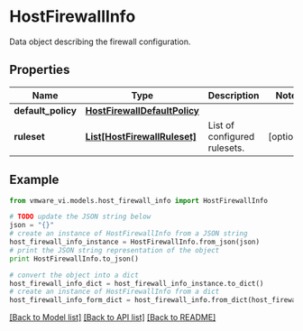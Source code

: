 # HostFirewallInfo

Data object describing the firewall configuration. 

## Properties
Name | Type | Description | Notes
------------ | ------------- | ------------- | -------------
**default_policy** | [**HostFirewallDefaultPolicy**](HostFirewallDefaultPolicy.md) |  | 
**ruleset** | [**List[HostFirewallRuleset]**](HostFirewallRuleset.md) | List of configured rulesets.  | [optional] 

## Example

```python
from vmware_vi.models.host_firewall_info import HostFirewallInfo

# TODO update the JSON string below
json = "{}"
# create an instance of HostFirewallInfo from a JSON string
host_firewall_info_instance = HostFirewallInfo.from_json(json)
# print the JSON string representation of the object
print HostFirewallInfo.to_json()

# convert the object into a dict
host_firewall_info_dict = host_firewall_info_instance.to_dict()
# create an instance of HostFirewallInfo from a dict
host_firewall_info_form_dict = host_firewall_info.from_dict(host_firewall_info_dict)
```
[[Back to Model list]](../README.md#documentation-for-models) [[Back to API list]](../README.md#documentation-for-api-endpoints) [[Back to README]](../README.md)


